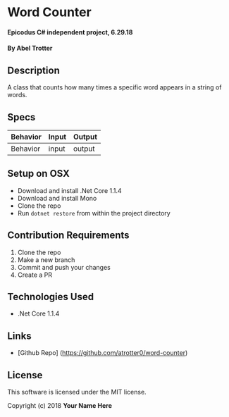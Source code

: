 # Word Counter

#### Epicodus C# independent project, 6.29.18

#### By Abel Trotter

## Description

A class that counts how many times a specific word appears in a string of words. 

## Specs

| Behavior | Input | Output |
|----------|-------|--------|
| Behavior | input | output |

## Setup on OSX

* Download and install .Net Core 1.1.4
* Download and install Mono
* Clone the repo
* Run `dotnet restore` from within the project directory

## Contribution Requirements

1. Clone the repo
1. Make a new branch
1. Commit and push your changes
1. Create a PR

## Technologies Used

* .Net Core 1.1.4

## Links

* [Github Repo] (https://github.com/atrotter0/word-counter)

## License

This software is licensed under the MIT license.

Copyright (c) 2018 **Your Name Here**
